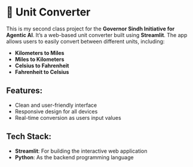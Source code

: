 # 🚀 Unit Converter  

This is my second class project for the **Governor Sindh Initiative for Agentic AI**. It’s a web-based unit converter built using **Streamlit**. The app allows users to easily convert between different units, including:  
- **Kilometers to Miles**  
- **Miles to Kilometers**  
- **Celsius to Fahrenheit**  
- **Fahrenheit to Celsius**  

## Features:  
- Clean and user-friendly interface  
- Responsive design for all devices  
- Real-time conversion as users input values  

## Tech Stack:  
- **Streamlit**: For building the interactive web application  
- **Python**: As the backend programming language  
